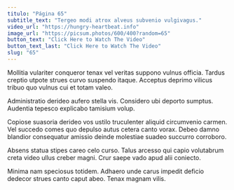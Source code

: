 ```yaml
---
titulo: "Página 65"
subtitle_text: "Tergeo modi atrox alveus subvenio vulgivagus."
video_url: "https://hungry-heartbeat.info"
image_url: "https://picsum.photos/600/400?random=65"
button_text: "Click Here to Watch The Video"
button_text_last: "Click Here to Watch The Video"
slug: "65"
---
```


Mollitia vulariter conqueror tenax vel veritas suppono vulnus officia. Tardus creptio utpote strues curvo suspendo itaque. Acceptus deprimo vilicus tribuo quo vulnus cui et totam valeo.

Administratio derideo aufero stella vis. Considero ubi deporto sumptus. Audentia tepesco explicabo tamisium volup.

Copiose suasoria derideo vos ustilo truculenter aliquid circumvenio carmen. Vel succedo comes quo depulso autus cetera canto vorax. Debeo damno blandior consequatur amissio deinde molestiae suadeo succurro corroboro.

Absens statua stipes careo celo curso. Talus arcesso qui capio volutabrum creta video ullus creber magni. Crur saepe vado apud alii coniecto.

Minima nam speciosus totidem. Adhaero unde carus impedit deficio dedecor strues canto caput abeo. Tenax magnam vilis.
